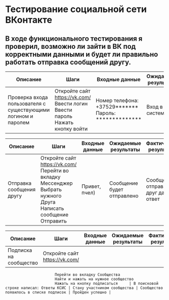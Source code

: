 # Тестирование социальной сети ВКонтакте

## В ходе функционального тестирования я проверил, возможно ли зайти в ВК под корректными данными и будет ли правильно работать отправка сообщений другу.

| Описание                                                      | Шаги                                                                         | Входные данные                                       | Ожидаемые результаты | Фактические результаты | Статус          |
|---------------------------------------------------------------|------------------------------------------------------------------------------|------------------------------------------------------|----------------------|------------------------|-----------------|
| Проверка входа пользователя с существующими логином и паролем | Откройте сайт https://vk.com/  Ввести логин Ввести пароль Нажать кнопку войти | Номер телефона: +37529******* Пароль: ************** | Вход в систему       | Вошли в систему        | Пройден успешно |


| Описание                 | Шаги                                                                                                           | Входные данные | Ожидаемые результаты       | Фактические результаты                | Статус          |
|--------------------------|----------------------------------------------------------------------------------------------------------------|----------------|----------------------------|---------------------------------------|-----------------|
| Отправка сообщения другу | Откройте сайт https://vk.com/ Перейти во вкладку Мессенджер Выбрать нужного Друга Написать сообщение Отправить | Привет, пчел)  | Сообщение будет отправлено | Сообщение отправилось, друг дал ответ | Пройден успешно |



| Описание               | Шаги                                                                                                                         | Входные данные                          | Ожидаемые результаты        | Фактические результаты                 | Статус          |
|------------------------|------------------------------------------------------------------------------------------------------------------------------|-----------------------------------------|-----------------------------|----------------------------------------|-----------------|
| Подписка на сообщество | Откройте сайт https://vk.com/
                          Перейти во вкладку Сообщества
                          Найти и нажать на нужное сообщество
                          Нажать на кнопку подписаться     | В поисковой строке написал: Ответы КСИС | Стану участником сообщества | Сообщество появилось в списке подписок | Пройден успешно |
